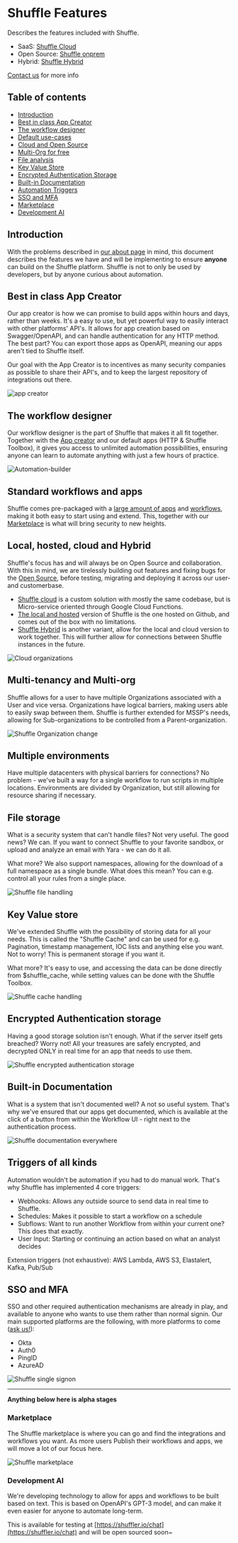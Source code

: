 # Shuffle Features 
Describes the features included with Shuffle.

* SaaS: [Shuffle Cloud](https://shuffler.io/pricing)
* Open Source: [Shuffle onprem](https://github.com/frikky/shuffle)
* Hybrid: [Shuffle Hybrid](/docs/configuration#hybrid_configuration)

[Contact us](https://shuffler.io/contact) for more info

## Table of contents
* [Introduction](#introduction)
* [Best in class App Creator](#best-in-class-app-creator)
* [The workflow designer](#the-workflow-designer)
* [Default use-cases](#standard-workflows-and-apps)
* [Cloud and Open Source](#local,-hosted,-cloud-and-hybrid)
* [Multi-Org for free](#multi-tenancy-and-multi-org)
* [File analysis](#file-storage)
* [Key Value Store](#key-value-store)
* [Encrypted Authentication Storage](#encrypted-authentication-storage)
* [Built-in Documentation](#built-in-documentation)
* [Automation Triggers](#triggers-of-all-kinds)
* [SSO and MFA](#sso-and-mfa)
* [Marketplace](#marketplace)
* [Development AI](#development-ai)

## Introduction
With the problems described in [our about page](/docs/about) in mind, this document describes the features we have and will be implementing to ensure **anyone** can build on the Shuffle platform. Shuffle is not to only be used by developers, but by anyone curious about automation.

## Best in class App Creator
Our app creator is how we can promise to build apps within hours and days, rather than weeks. It's a easy to use, but yet powerful way to easily interact with other platforms' API's. It allows for app creation based on Swagger/OpenAPI, and can handle authentication for any HTTP method. The best part? You can export those apps as OpenAPI, meaning our apps aren't tied to Shuffle itself. 

Our goal with the App Creator is to incentives as many security companies as possible to share their API's, and to keep the largest repository of integrations out there.

![app creator](https://github.com/frikky/Shuffle/raw/master/frontend/src/assets/img/github_shuffle_img.png)

## The workflow designer 
Our workflow designer is the part of Shuffle that makes it all fit together. Together with the [App creator](/apps/new) and our default apps (HTTP & Shuffle Toolbox), it gives you access to unlimited automation possibilities, ensuring anyone can learn to automate anything with just a few hours of practice.

![Automation-builder](https://github.com/frikky/shuffle-docs/blob/master/assets/shuffle-workflow-1.png?raw=true)

## Standard workflows and apps
Shuffle comes pre-packaged with a [large amount of apps](https://github.com/frikky/shuffle-apps) and [workflows](https://github.com/frikky/shuffle-workflows), making it both easy to start using and extend. This, together with our [Marketplace](#marketplace) is what will bring security to new heights.

## Local, hosted, cloud and Hybrid
Shuffle's focus has and will always be on Open Source and collaboration. With this in mind, we are tirelessly building out features and fixing bugs for the [Open Source](https://github.com/frikky/shuffle), before testing, migrating and deploying it across our user- and customerbase. 

- [Shuffle cloud](https://shuffler.io) is a custom solution with mostly the same codebase, but is Micro-service oriented through Google Cloud Functions.
- [The local and hosted](https://github.com/frikky/shuffle) version of Shuffle is the one hosted on Github, and comes out of the box with no limitations.
- [Shuffle Hybrid](#hybrid_configuration) is another variant, allow for the local and cloud version to work together. This will further allow for connections between Shuffle instances in the future.

![Cloud organizations](https://github.com/frikky/shuffle-docs/blob/master/assets/features-3.png?raw=true)

## Multi-tenancy and Multi-org
Shuffle allows for a user to have multiple Organizations associated with a User and vice versa. Organizations have logical barriers, making users able to easily swap between them. Shuffle is further extended for MSSP's needs, allowing for Sub-organizations to be controlled from a Parent-organization.

![Shuffle Organization change](https://github.com/frikky/shuffle-docs/blob/master/assets/features-4.png?raw=true)

## Multiple environments
Have multiple datacenters with physical barriers for connections? No problem - we've built a way for a single workflow to run scripts in multiple locations. Environments are divided by Organization, but still allowing for resource sharing if necessary.

## File storage 
What is a security system that can't handle files? Not very useful. The good news? We can. If you want to connect Shuffle to your favorite sandbox, or upload and analyze an email with Yara - we can do it all.

What more? We also support namespaces, allowing for the download of a full namespace as a single bundle. What does this mean? You can e.g. control all your rules from a single place. 

![Shuffle file handling](https://github.com/frikky/shuffle-docs/blob/master/assets/features-5.png?raw=true)

## Key Value store
We've extended Shuffle with the possibility of storing data for all your needs. This is called the "Shuffle Cache" and can be used for e.g. Pagination, timestamp management, IOC lists and anything else you want. Not to worry! This is permanent storage if you want it.

What more? It's easy to use, and accessing the data can be done directly from $shuffle_cache, while setting values can be done with the Shuffle Toolbox.

![Shuffle cache handling](https://github.com/frikky/shuffle-docs/blob/master/assets/features-6.png?raw=true)

## Encrypted Authentication storage
Having a good storage solution isn't enough. What if the server itself gets breached? Worry not! All your treasures are safely encrypted, and decrypted ONLY in real time for an app that needs to use them. 

![Shuffle encrypted authentication storage](https://github.com/frikky/shuffle-docs/blob/master/assets/features-7.png?raw=true)

## Built-in Documentation
What is a system that isn't documented well? A not so useful system. That's why we've ensured that our apps get documented, which is available at the click of a button from within the Workflow UI - right next to the authentication process.

![Shuffle documentation everywhere](https://github.com/frikky/shuffle-docs/blob/master/assets/features-8.png?raw=true)

## Triggers of all kinds
Automation wouldn't be automation if you had to do manual work. That's why Shuffle has implemented 4 core triggers:
- Webhooks: Allows any outside source to send data in real time to Shuffle.
- Schedules: Makes it possible to start a workflow on a schedule 
- Subflows: Want to run another Workflow from within your current one? This does that exactly.
- User Input: Starting or continuing an action based on what an analyst decides 

Extension triggers (not exhaustive): AWS Lambda, AWS S3, Elastalert, Kafka, Pub/Sub

## SSO and MFA
SSO and other required authentication mechanisms are already in play, and available to anyone who wants to use them rather than normal signin. Our main supported platforms are the following, with more platforms to come ([ask us!](https://shuffler.io/contact)):
- Okta
- Auth0
- PingID
- AzureAD

![Shuffle single signon](https://github.com/frikky/shuffle-docs/blob/master/assets/features-2.png?raw=true)


----------------------------------------------------------------------------------

**Anything below here is alpha stages**

### Marketplace
The Shuffle marketplace is where you can go and find the integrations and workflows you want. As more users Publish their workflows and apps, we will move a lot of our focus here.

![Shuffle marketplace](https://github.com/frikky/shuffle-docs/blob/master/assets/features-9.png?raw=true)

### Development AI  
We're developing technology to allow for apps and workflows to be built based on text. This is based on OpenAPI's GPT-3 model, and can make it even easier for anyone to automate long-term. 

This is available for testing at [https://shuffler.io/chat](https://shuffler.io/chat) and will be open sourced soon~